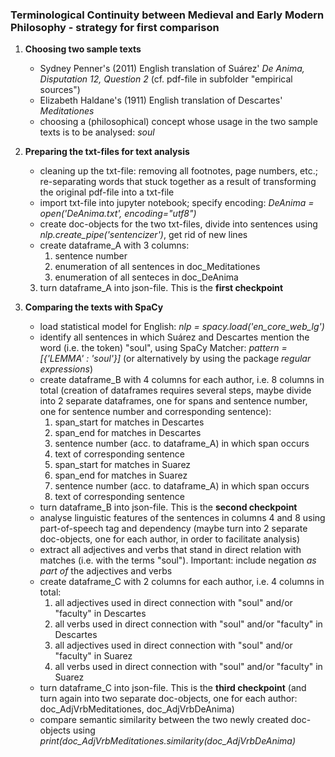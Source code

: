 ### Terminological Continuity between Medieval and Early Modern Philosophy - strategy for first comparison

1. **Choosing two sample texts**

    * Sydney Penner's (2011) English translation of Suárez' *De Anima, Disputation 12, Question 2* (cf. pdf-file in subfolder "empirical sources")
    * Elizabeth Haldane's (1911) English translation of Descartes' *Meditationes*
    * choosing a (philosophical) concept whose usage in the two sample texts is to be analysed: *soul*


2. **Preparing the txt-files for text analysis**

    * cleaning up the txt-file: removing all footnotes, page numbers, etc.; re-separating words that stuck together as a result of transforming the original pdf-file into a txt-file
    * import txt-file into jupyter notebook; specify encoding: *DeAnima = open('DeAnima.txt', encoding="utf8")*
    * create doc-objects for the two txt-files, divide into sentences using *nlp.create_pipe('sentencizer')*, get rid of new lines
    * create dataframe_A with 3 columns:
        1. sentence number
        2. enumeration of all sentences in doc_Meditationes
        3. enumeration of all senteces in doc_DeAnima
    3. turn dataframe_A into json-file. This is the **first checkpoint**


3. **Comparing the texts with SpaCy**

    * load statistical model for English: *nlp = spacy.load('en_core_web_lg')*
    * identify all sentences in which Suárez and Descartes mention the word (i.e. the token) "soul", using SpaCy Matcher: *pattern = [{'LEMMA' : 'soul'}]* (or alternatively by using the package *regular expressions*)
    * create dataframe_B with 4 columns for each author, i.e. 8 columns in total (creation of dataframes requires several steps, maybe divide into 2 separate dataframes, one for spans and sentence number, one for sentence number and corresponding sentence):
        1. span_start for matches in Descartes
        2. span_end for matches in Descartes
        3. sentence number (acc. to dataframe_A) in which span occurs
        4. text of corresponding sentence
        5.  span_start for matches in Suarez
        6. span_end for matches in Suarez
        7. sentence number (acc. to dataframe_A) in which span occurs
        8. text of corresponding sentence
    * turn dataframe_B into json-file. This is the **second checkpoint**
    * analyse linguistic features of the sentences in columns 4 and 8 using part-of-speech tag and dependency (maybe turn into 2 separate doc-objects, one for each author, in order to facilitate analysis)
    * extract all adjectives and verbs that stand in direct relation with matches (i.e. with the terms "soul"). Important: include negation *as part of* the adjectives and verbs
    * create dataframe_C with 2 columns for each author, i.e. 4 columns in total:
        1. all adjectives used in direct connection with "soul" and/or "faculty" in Descartes
        2. all verbs used in direct connection with "soul" and/or "faculty" in Descartes
        3. all adjectives used in direct connection with "soul" and/or "faculty" in Suarez
        4. all verbs used in direct connection with "soul" and/or "faculty" in Suarez
    * turn dataframe_C into json-file. This is the **third checkpoint** (and turn again into two separate doc-objects, one for each author: doc_AdjVrbMeditationes, doc_AdjVrbDeAnima)
    * compare semantic similarity between the two newly created doc-objects using *print(doc_AdjVrbMeditationes.similarity(doc_AdjVrbDeAnima)*
